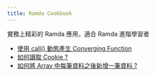 ```yaml
---
title: Ramda Cookbook
---
```

實務上精彩的 Ramda 應用，適合 Ramda 進階學習者

* [使用 call() 動態產生 Converging Function](/ramda/call/)
* [如何讀取 Cookie ?](/ramda/getcookie/)
* [如何將 Array 中每筆資料之後新增一筆資料 ?](/ramda/chain-divider)








